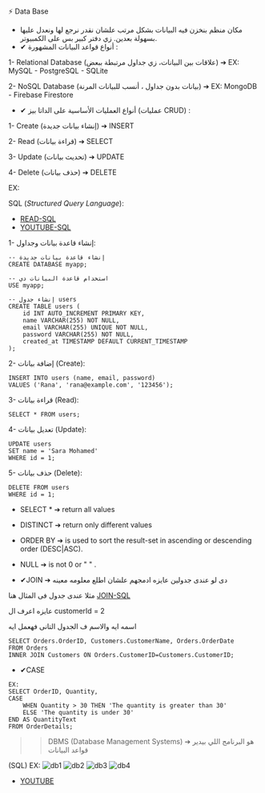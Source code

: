 ⚡ Data Base 

- مكان منظم بنخزن فيه البيانات بشكل مرتب علشان نقدر نرجع لها ونعدل عليها بسهولة بعدين. زي دفتر كبير بس على الكمبيوتر.
- ✔ أنواع قواعد البيانات المشهورة :

1- Relational Database (علاقات بين البيانات، زي جداول مرتبطة ببعض) ➔ EX: MySQL - PostgreSQL - SQLite

2- NoSQL Database (بيانات بدون جداول ، أنسب للبيانات المرنة) ➔ EX: MongoDB - Firebase Firestore
- ✔ أنواع العمليات الأساسية على الداتا بيز (عمليات CRUD) :

1- Create (إنشاء بيانات جديدة) ➔ INSERT

2- Read (قراءة بيانات) ➔ SELECT

3- Update (تحديث بيانات) ➔ UPDATE

4- Delete (حذف بيانات) ➔ DELETE

EX: 

SQL (*Structured Query Language*):
- [READ-SQL](https://www.w3schools.com/sql/)
- [YOUTUBE-SQL](https://www.youtube.com/watch?v=zpnHsWOy0RY&list=PLP9IO4UYNF0UQkBXlTMSw0CYsxv-GDkkI)

1- إنشاء قاعدة بيانات وجداول:
```
-- إنشاء قاعدة بيانات جديدة
CREATE DATABASE myapp;

-- استخدام قاعدة البيانات دي
USE myapp;

-- إنشاء جدول users
CREATE TABLE users (
    id INT AUTO_INCREMENT PRIMARY KEY,
    name VARCHAR(255) NOT NULL,
    email VARCHAR(255) UNIQUE NOT NULL,
    password VARCHAR(255) NOT NULL,
    created_at TIMESTAMP DEFAULT CURRENT_TIMESTAMP
);
```
2- إضافة بيانات (Create):
```
INSERT INTO users (name, email, password)
VALUES ('Rana', 'rana@example.com', '123456');
```
3- قراءة بيانات (Read):
```
SELECT * FROM users;
```
4- تعديل بيانات (Update):
```
UPDATE users
SET name = 'Sara Mohamed'
WHERE id = 1;
```
5- حذف بيانات (Delete):
```
DELETE FROM users
WHERE id = 1;
```
- SELECT * ➔ return all values
- DISTINCT ➔ return only different values
- ORDER BY ➔ is used to sort the result-set in ascending or descending order (DESC|ASC).
- NULL ➔ is not 0 or " " .

- ✔JOIN ➔ دى لو عندى جدولين عايزه ادمجهم علشان اطلع معلومه معينه

 مثلا عندى جدول فى المثال هنا [JOIN-SQL](https://www.w3schools.com/sql/sql_join.asp)

   عايزه اعرف ال  customerId = 2 
   
   اسمه ايه والاسم ف الجدول التانى فهعمل ايه
```
SELECT Orders.OrderID, Customers.CustomerName, Orders.OrderDate
FROM Orders
INNER JOIN Customers ON Orders.CustomerID=Customers.CustomerID;
```
- ✔CASE
```
EX:
SELECT OrderID, Quantity,
CASE
    WHEN Quantity > 30 THEN 'The quantity is greater than 30'
    ELSE 'The quantity is under 30'
END AS QuantityText
FROM OrderDetails;
```
>> DBMS (Database Management Systems) ➔ هو البرنامج اللي بيدير قواعد البيانات

(SQL) EX:
![db1](images/db1.jpeg)
![db2](images/db2.jpeg)
![db3](images/db3.jpeg)
![db4](images/db4.jpeg)

- [YOUTUBE](https://youtu.be/N-WPYk417yE?si=CIo9C-k3mFW-TkwL)
